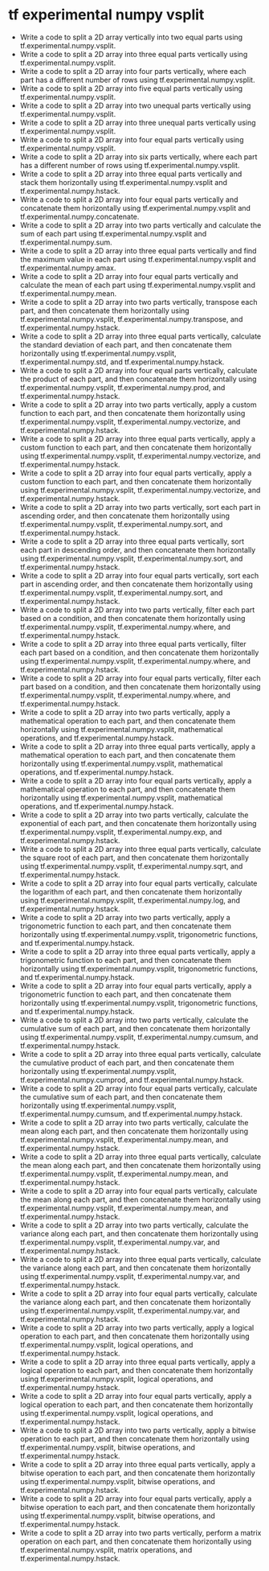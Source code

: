 # tf experimental numpy vsplit

- Write a code to split a 2D array vertically into two equal parts using tf.experimental.numpy.vsplit.
- Write a code to split a 2D array into three equal parts vertically using tf.experimental.numpy.vsplit.
- Write a code to split a 2D array into four parts vertically, where each part has a different number of rows using tf.experimental.numpy.vsplit.
- Write a code to split a 2D array into five equal parts vertically using tf.experimental.numpy.vsplit.
- Write a code to split a 2D array into two unequal parts vertically using tf.experimental.numpy.vsplit.
- Write a code to split a 2D array into three unequal parts vertically using tf.experimental.numpy.vsplit.
- Write a code to split a 2D array into four equal parts vertically using tf.experimental.numpy.vsplit.
- Write a code to split a 2D array into six parts vertically, where each part has a different number of rows using tf.experimental.numpy.vsplit.
- Write a code to split a 2D array into three equal parts vertically and stack them horizontally using tf.experimental.numpy.vsplit and tf.experimental.numpy.hstack.
- Write a code to split a 2D array into four equal parts vertically and concatenate them horizontally using tf.experimental.numpy.vsplit and tf.experimental.numpy.concatenate.
- Write a code to split a 2D array into two parts vertically and calculate the sum of each part using tf.experimental.numpy.vsplit and tf.experimental.numpy.sum.
- Write a code to split a 2D array into three equal parts vertically and find the maximum value in each part using tf.experimental.numpy.vsplit and tf.experimental.numpy.amax.
- Write a code to split a 2D array into four equal parts vertically and calculate the mean of each part using tf.experimental.numpy.vsplit and tf.experimental.numpy.mean.
- Write a code to split a 2D array into two parts vertically, transpose each part, and then concatenate them horizontally using tf.experimental.numpy.vsplit, tf.experimental.numpy.transpose, and tf.experimental.numpy.hstack.
- Write a code to split a 2D array into three equal parts vertically, calculate the standard deviation of each part, and then concatenate them horizontally using tf.experimental.numpy.vsplit, tf.experimental.numpy.std, and tf.experimental.numpy.hstack.
- Write a code to split a 2D array into four equal parts vertically, calculate the product of each part, and then concatenate them horizontally using tf.experimental.numpy.vsplit, tf.experimental.numpy.prod, and tf.experimental.numpy.hstack.
- Write a code to split a 2D array into two parts vertically, apply a custom function to each part, and then concatenate them horizontally using tf.experimental.numpy.vsplit, tf.experimental.numpy.vectorize, and tf.experimental.numpy.hstack.
- Write a code to split a 2D array into three equal parts vertically, apply a custom function to each part, and then concatenate them horizontally using tf.experimental.numpy.vsplit, tf.experimental.numpy.vectorize, and tf.experimental.numpy.hstack.
- Write a code to split a 2D array into four equal parts vertically, apply a custom function to each part, and then concatenate them horizontally using tf.experimental.numpy.vsplit, tf.experimental.numpy.vectorize, and tf.experimental.numpy.hstack.
- Write a code to split a 2D array into two parts vertically, sort each part in ascending order, and then concatenate them horizontally using tf.experimental.numpy.vsplit, tf.experimental.numpy.sort, and tf.experimental.numpy.hstack.
- Write a code to split a 2D array into three equal parts vertically, sort each part in descending order, and then concatenate them horizontally using tf.experimental.numpy.vsplit, tf.experimental.numpy.sort, and tf.experimental.numpy.hstack.
- Write a code to split a 2D array into four equal parts vertically, sort each part in ascending order, and then concatenate them horizontally using tf.experimental.numpy.vsplit, tf.experimental.numpy.sort, and tf.experimental.numpy.hstack.
- Write a code to split a 2D array into two parts vertically, filter each part based on a condition, and then concatenate them horizontally using tf.experimental.numpy.vsplit, tf.experimental.numpy.where, and tf.experimental.numpy.hstack.
- Write a code to split a 2D array into three equal parts vertically, filter each part based on a condition, and then concatenate them horizontally using tf.experimental.numpy.vsplit, tf.experimental.numpy.where, and tf.experimental.numpy.hstack.
- Write a code to split a 2D array into four equal parts vertically, filter each part based on a condition, and then concatenate them horizontally using tf.experimental.numpy.vsplit, tf.experimental.numpy.where, and tf.experimental.numpy.hstack.
- Write a code to split a 2D array into two parts vertically, apply a mathematical operation to each part, and then concatenate them horizontally using tf.experimental.numpy.vsplit, mathematical operations, and tf.experimental.numpy.hstack.
- Write a code to split a 2D array into three equal parts vertically, apply a mathematical operation to each part, and then concatenate them horizontally using tf.experimental.numpy.vsplit, mathematical operations, and tf.experimental.numpy.hstack.
- Write a code to split a 2D array into four equal parts vertically, apply a mathematical operation to each part, and then concatenate them horizontally using tf.experimental.numpy.vsplit, mathematical operations, and tf.experimental.numpy.hstack.
- Write a code to split a 2D array into two parts vertically, calculate the exponential of each part, and then concatenate them horizontally using tf.experimental.numpy.vsplit, tf.experimental.numpy.exp, and tf.experimental.numpy.hstack.
- Write a code to split a 2D array into three equal parts vertically, calculate the square root of each part, and then concatenate them horizontally using tf.experimental.numpy.vsplit, tf.experimental.numpy.sqrt, and tf.experimental.numpy.hstack.
- Write a code to split a 2D array into four equal parts vertically, calculate the logarithm of each part, and then concatenate them horizontally using tf.experimental.numpy.vsplit, tf.experimental.numpy.log, and tf.experimental.numpy.hstack.
- Write a code to split a 2D array into two parts vertically, apply a trigonometric function to each part, and then concatenate them horizontally using tf.experimental.numpy.vsplit, trigonometric functions, and tf.experimental.numpy.hstack.
- Write a code to split a 2D array into three equal parts vertically, apply a trigonometric function to each part, and then concatenate them horizontally using tf.experimental.numpy.vsplit, trigonometric functions, and tf.experimental.numpy.hstack.
- Write a code to split a 2D array into four equal parts vertically, apply a trigonometric function to each part, and then concatenate them horizontally using tf.experimental.numpy.vsplit, trigonometric functions, and tf.experimental.numpy.hstack.
- Write a code to split a 2D array into two parts vertically, calculate the cumulative sum of each part, and then concatenate them horizontally using tf.experimental.numpy.vsplit, tf.experimental.numpy.cumsum, and tf.experimental.numpy.hstack.
- Write a code to split a 2D array into three equal parts vertically, calculate the cumulative product of each part, and then concatenate them horizontally using tf.experimental.numpy.vsplit, tf.experimental.numpy.cumprod, and tf.experimental.numpy.hstack.
- Write a code to split a 2D array into four equal parts vertically, calculate the cumulative sum of each part, and then concatenate them horizontally using tf.experimental.numpy.vsplit, tf.experimental.numpy.cumsum, and tf.experimental.numpy.hstack.
- Write a code to split a 2D array into two parts vertically, calculate the mean along each part, and then concatenate them horizontally using tf.experimental.numpy.vsplit, tf.experimental.numpy.mean, and tf.experimental.numpy.hstack.
- Write a code to split a 2D array into three equal parts vertically, calculate the mean along each part, and then concatenate them horizontally using tf.experimental.numpy.vsplit, tf.experimental.numpy.mean, and tf.experimental.numpy.hstack.
- Write a code to split a 2D array into four equal parts vertically, calculate the mean along each part, and then concatenate them horizontally using tf.experimental.numpy.vsplit, tf.experimental.numpy.mean, and tf.experimental.numpy.hstack.
- Write a code to split a 2D array into two parts vertically, calculate the variance along each part, and then concatenate them horizontally using tf.experimental.numpy.vsplit, tf.experimental.numpy.var, and tf.experimental.numpy.hstack.
- Write a code to split a 2D array into three equal parts vertically, calculate the variance along each part, and then concatenate them horizontally using tf.experimental.numpy.vsplit, tf.experimental.numpy.var, and tf.experimental.numpy.hstack.
- Write a code to split a 2D array into four equal parts vertically, calculate the variance along each part, and then concatenate them horizontally using tf.experimental.numpy.vsplit, tf.experimental.numpy.var, and tf.experimental.numpy.hstack.
- Write a code to split a 2D array into two parts vertically, apply a logical operation to each part, and then concatenate them horizontally using tf.experimental.numpy.vsplit, logical operations, and tf.experimental.numpy.hstack.
- Write a code to split a 2D array into three equal parts vertically, apply a logical operation to each part, and then concatenate them horizontally using tf.experimental.numpy.vsplit, logical operations, and tf.experimental.numpy.hstack.
- Write a code to split a 2D array into four equal parts vertically, apply a logical operation to each part, and then concatenate them horizontally using tf.experimental.numpy.vsplit, logical operations, and tf.experimental.numpy.hstack.
- Write a code to split a 2D array into two parts vertically, apply a bitwise operation to each part, and then concatenate them horizontally using tf.experimental.numpy.vsplit, bitwise operations, and tf.experimental.numpy.hstack.
- Write a code to split a 2D array into three equal parts vertically, apply a bitwise operation to each part, and then concatenate them horizontally using tf.experimental.numpy.vsplit, bitwise operations, and tf.experimental.numpy.hstack.
- Write a code to split a 2D array into four equal parts vertically, apply a bitwise operation to each part, and then concatenate them horizontally using tf.experimental.numpy.vsplit, bitwise operations, and tf.experimental.numpy.hstack.
- Write a code to split a 2D array into two parts vertically, perform a matrix operation on each part, and then concatenate them horizontally using tf.experimental.numpy.vsplit, matrix operations, and tf.experimental.numpy.hstack.